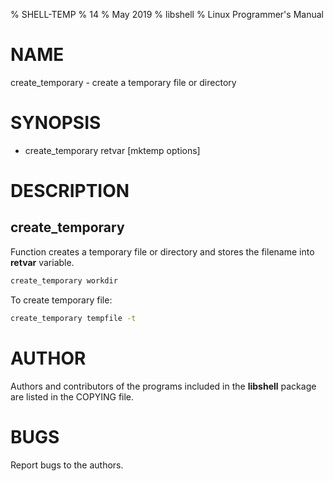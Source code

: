 % SHELL-TEMP
% 14
% May 2019
% libshell
% Linux Programmer's Manual

# NAME #

create_temporary - create a temporary file or directory

# SYNOPSIS #

- create_temporary retvar [mktemp options]

# DESCRIPTION #

## create_temporary ##
Function creates a temporary file or directory and stores the filename into **retvar** variable.

```bash
create_temporary workdir
```

To create temporary file:

```bash
create_temporary tempfile -t
```

# AUTHOR #
Authors and contributors of the programs included in the **libshell** package are listed
in the COPYING file.

# BUGS #
Report bugs to the authors.

